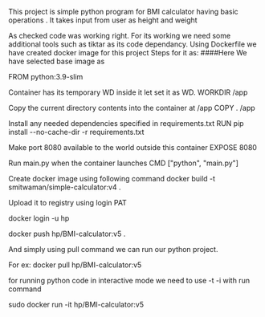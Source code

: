 This project is simple python program for BMI calculator having basic operations . It takes input from user as height and weight

As checked code was working right. For its working we need some additional tools such as tiktar as its code dependancy. Using Dockerfile we have created docker image for this project Steps for it as: ####Here We have selected base image as

FROM python:3.9-slim

Container has its temporary WD inside it let set it as WD. WORKDIR /app

Copy the current directory contents into the container at /app COPY . /app

Install any needed dependencies specified in requirements.txt RUN pip install --no-cache-dir -r requirements.txt

Make port 8080 available to the world outside this container EXPOSE 8080

Run main.py when the container launches CMD ["python", "main.py"]

Create docker image using following command docker build -t smitwaman/simple-calculator:v4 .

Upload it to registry using login PAT

docker login -u hp

docker push hp/BMI-calculator:v5 .

And simply using pull command we can run our python project.

For ex: docker pull hp/BMI-calculator:v5

for running python code in interactive mode we need to use -t -i with run command

sudo docker run -it hp/BMI-calculator:v5
